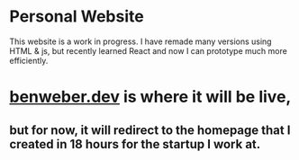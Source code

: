 # Personal Website
This website is a work in progress. I have remade many versions using HTML & js, but recently learned React and now I can prototype much more efficiently.


# [benweber.dev](https://www.benweber.dev) is where it will be live,
## but for now, it will redirect to the homepage that I created in 18 hours for the startup I work at.
